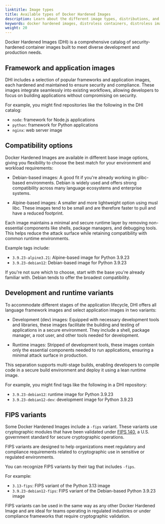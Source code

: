 ```yaml
---
linktitle: Image types
title: Available types of Docker Hardened Images
description: Learn about the different image types, distributions, and variants offered in the Docker Hardened Images catalog.
keywords: docker hardened images, distroless containers, distroless images, docker distroless, alpine base image, debian base image, development containers, runtime containers, secure base image, multi-stage builds
weight: 20
---
```


Docker Hardened Images (DHI) is a comprehensive catalog of
security-hardened container images built to meet diverse
development and production needs.

## Framework and application images

DHI includes a selection of popular frameworks and application images, each
hardened and maintained to ensure security and compliance. These images
integrate seamlessly into existing workflows, allowing developers to focus on
building applications without compromising on security.

For example, you might find repositories like the following in the DHI catalog:

- `node`: framework for Node.js applications
- `python`: framework for Python applications
- `nginx`: web server image

## Compatibility options

Docker Hardened Images are available in different base image options, giving you
flexibility to choose the best match for your environment and workload
requirements:

- Debian-based images: A good fit if you're already working in glibc-based
  environments. Debian is widely used and offers strong compatibility across
  many language ecosystems and enterprise systems.

- Alpine-based images: A smaller and more lightweight option using musl libc.
  These images tend to be small and are therefore faster to pull and have a
  reduced footprint.

Each image maintains a minimal and secure runtime layer by removing
non-essential components like shells, package managers, and debugging tools.
This helps reduce the attack surface while retaining compatibility with common
runtime environments.

Example tags include:

- `3.9.23-alpine3.21`: Alpine-based image for Python 3.9.23
- `3.9.23-debian12`: Debian-based image for Python 3.9.23

If you're not sure which to choose, start with the base you're already familiar
with. Debian tends to offer the broadest compatibility.

## Development and runtime variants

To accommodate different stages of the application lifecycle, DHI offers all
language framework images and select application images in two variants:

- Development (dev) images: Equipped with necessary development tools and
libraries, these images facilitate the building and testing of applications in a
secure environment. They include a shell, package manager, a root user, and
other tools needed for development.

- Runtime images: Stripped of development tools, these images contain only the
essential components needed to run applications, ensuring a minimal attack
surface in production.

This separation supports multi-stage builds, enabling developers to compile code
in a secure build environment and deploy it using a lean runtime image.

For example, you might find tags like the following in a DHI repository:

- `3.9.23-debian12`: runtime image for Python 3.9.23
- `3.9.23-debian12-dev`: development image for Python 3.9.23

## FIPS variants

Some Docker Hardened Images include a `-fips` variant. These variants use
cryptographic modules that have been validated under [FIPS
140](../core-concepts/fips.md), a U.S. government standard for secure
cryptographic operations.

FIPS variants are designed to help organizations meet regulatory and compliance
requirements related to cryptographic use in sensitive or regulated
environments.

You can recognize FIPS variants by their tag that includes `-fips`.

For example:
- `3.13-fips`: FIPS variant of the Python 3.13 image
- `3.9.23-debian12-fips`: FIPS variant of the Debian-based Python 3.9.23 image

FIPS variants can be used in the same way as any other Docker Hardened Image and
are ideal for teams operating in regulated industries or under compliance
frameworks that require cryptographic validation.
